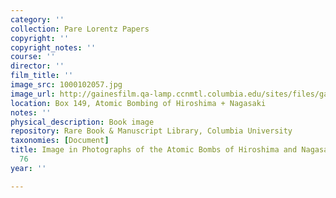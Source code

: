 ```yaml
---
category: ''
collection: Pare Lorentz Papers
copyright: ''
copyright_notes: ''
course: ''
director: ''
film_title: ''
image_src: 1000102057.jpg
image_url: http://gainesfilm.qa-lamp.ccnmtl.columbia.edu/sites/files/gainesfilm/images/1000102057.jpg
location: Box 149, Atomic Bombing of Hiroshima + Nagasaki
notes: ''
physical_description: Book image
repository: Rare Book & Manuscript Library, Columbia University
taxonomies: [Document]
title: Image in Photographs of the Atomic Bombs of Hiroshima and Nagasaki - Figure
  76
year: ''

---
```

